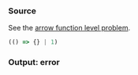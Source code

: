 ### Source
See the [arrow function level problem](../../../../parser/docs/arrow-function-level-problem.md).

```js
(() => {} | 1)
```

### Output: error
